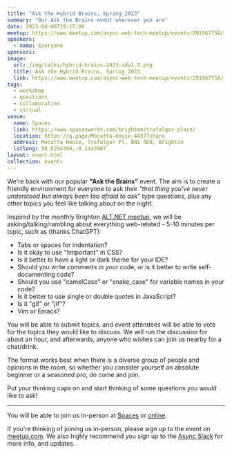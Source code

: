 ```yaml
---
title: "Ask the Hybrid Brains, Spring 2023"
summary: "Our Ask the Brains event wherever you are"
date: 2023-04-06T19:15:00
meetup: https://www.meetup.com/async-web-tech-meetup/events/291967758/
speakers:
  - name: Everyone
sponsors:
image:
  url: /img/talks/hybrid-brains-2023-sdv1.5.png
  title: Ask the Hybrid Brains, Spring 2023
  link: https://www.meetup.com/async-web-tech-meetup/events/291967758/
tags:
  - workshop
  - questions
  - collaboration
  - virtual
venue:
  name: Spaces
  link: https://www.spacesworks.com/brighton/trafalgar-place/
  location: https://g.page/Mocatta-House-4437?share
  address: Mocatta House, Trafalgar Pl, BN1 4DU, Brighton
  latlong: 50.8294399,-0.1443907
layout: event.html
collection: events
---
```


We're back with our popular **"Ask the Brains"** event. The aim is to create a friendly environment for everyone to ask their _"that thing you've never understood but always been too afraid to ask"_ type questions, plus any other topics you feel like talking about on the night.

Inspired by the monthly Brighton [ALT.NET meetup](http://brightonalt.net/), we will be asking/talking/rambling about everything web-related - 5-10 minutes per topic, such as (thanks ChatGPT):

- Tabs or spaces for indentation?
- Is it okay to use "!important" in CSS?
- Is it better to have a light or dark theme for your IDE?
- Should you write comments in your code, or is it better to write self-documenting code?
- Should you use "camelCase" or "snake_case" for variable names in your code?
- Is it better to use single or double quotes in JavaScript?
- Is it "gif" or "jif"?
- Vim or Emacs?

You will be able to submit topics, and event attendees will be able to vote for the topics they would like to discuss. We will run the discussion for about an hour, and afterwards, anyone who wishes can join us nearby for a chat/drink.

The format works best when there is a diverse group of people and opinions in the room, so whether you consider yourself an absolute beginner or a seasoned pro, do come and join.

Put your thinking caps on and start thinking of some questions you would like to ask!

---

You will be able to join us in-person at [Spaces](https://www.spacesworks.com/brighton/trafalgar-place/) or [online](https://www.youtube.com/watch?v=oNT4-hfJGmM).

If you're thinking of joining us in-person, please sign up to the event on [meetup.com](https://www.meetup.com/async-web-tech-meetup/events/291967758/). We also highly recommend you sign up to the [Async Slack](https://join.slack.com/t/asyncjs/shared_invite/zt-1aguxx86q-XjF_yWcFoJ8fyYYzoqgDaQ) for more info, and updates.
